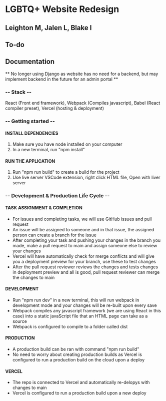# LGBTQ+ Website Redesign

## Leighton M, Jalen L, Blake I

## To-do


## Documentation

** No longer using Django as website has no need for a backend, but may implement backend in the future for an admin portal **

### -- Stack -- 

React (Front end framework), Webpack (Compiles javascript), Babel (React compiler preset), Vercel (hosting & deployment)

### -- Getting started -- 

#### INSTALL DEPENDENCIES
1. Make sure you have node installed on your computer
2. In a new terminal, run "npm install"

#### RUN THE APPLICATION

1. Run "npm run build" to create a build for the project
2. Use live server VSCode extension, right click HTML file, Open with liver server

### -- Development & Production Life Cycle --

#### TASK ASSIGNMENT & COMPLETION

- For issues and completing tasks, we will use GitHub issues and pull request
- An issue will be assigned to someone and in that issue, the assigned person can create a branch for the issue
- After completing your task and pushing your changes in the branch you made, make a pull request to main and assign someone else to review your changes
- Vercel will have automatically check for merge conflicts and will give you a deployment preview for your branch, use these to test changes
- After the pull request reviewer reviews the changes and tests changes in deployment preview and all is good, pull request reviewer can merge the changes to main

#### DEVELOPMENT

- Run "npm run dev" in a new terminal, this will run webpack in development mode and your changes will be re-built upon every save
- Webpack compiles any javascript framework (we are using React in this case) into a static javaScript file that an HTML page can take as a source
- Webpack is configured to compile to a folder called dist

#### PRODUCTION

- A production build can be ran with command "npm run build"
- No need to worry about creating production builds as Vercel is configured to run a production build on the cloud upon a deploy


#### VERCEL

- The repo is connected to Vercel and automatically re-delopys with changes to main
- Vercel is configured to run a production build upon a new deploy






